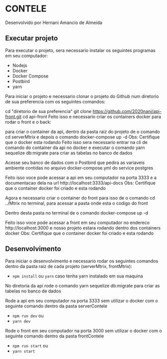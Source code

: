 # CONTELE
Desenvolvido por Hernani Amancio de Almeida

## Executar projeto

Para executar o projeto, sera necessario instalar os seguintes programas em seu computador:

 - Nodejs
 - Docker
 - Docker Compose
 - Postbird
 - yarn

Para iniciar o projeto e necessario clonar o projeto do Github num diretorio de sua preferencia com os seguintes comandos:

cd "diretorio de sua preferencia"
git clone https://github.com/2020nani/api-front.git
cd api-front
Feito isso e necessario criar os containers docker para rodar o front e o back:

para criar o container da api, dentro da pasta raiz do projeto de o comando cd serverMtrix e depois o comando docker-compose up -d
Obs: Certifique que o docker esta rodando
Feito isso sera necessario entrar na cli de comando do container da api no docker e executar o comando yarn sequelize db:migrate para criar as tabelas no banco de dados

Acesse seu banco de dados com o Postbird que pedira as variaveis ambiente contidas no arquivo docker-compose.yml do service postgres

Feito isso voce pode acessar a api em seu computador na porta 3333 e a documentacao dela na url http://localhost:3333/api-docs
Obs: Certifique que o container docker foi criado e esta rodando

Agora e necessario criar o container do front para isso de o comando cd ../Mtrix no terminal, para acessar a pasta onde esta o codigo do front

Dentro desta pasta no terminal de o comando docker-compose up -d

Feito isso voce pode acessar a front em seu computador no endereco http://localhost:3000 e nosso projeto estara rodando dentro dos containers docker
Obs: Certifique que o container docker foi criado e esta rodando

## Desenvolvimento

Para iniciar o desenvolvimento e necessario rodar os seguintes comandos dentro da pasta raiz de cada projeto (serverMtrix, frontMtrix):

- `npm install` ou `yarn` caso tenha yarn instalado em sua maquina

No diretoria da api rode o comando yarn sequelize db:migrate para criar as tabelas no banco de dados

Rode a api em seu computador na porta 3333 sem utilizar o docker com o seguinte comando dentro da pasta serverContele

- `npm run dev` ou
- `yarn dev`

Rode o  front em seu computador na porta 3000 sem utilizar o docker com o seguinte comando dentro da pasta frontContele

- `npm run start` ou
- `yarn start`
